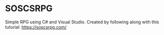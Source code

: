 # SOSCSRPG
Simple RPG using C# and Visual Studio.
Created by following along with this tutorial: https://soscsrpg.com/
